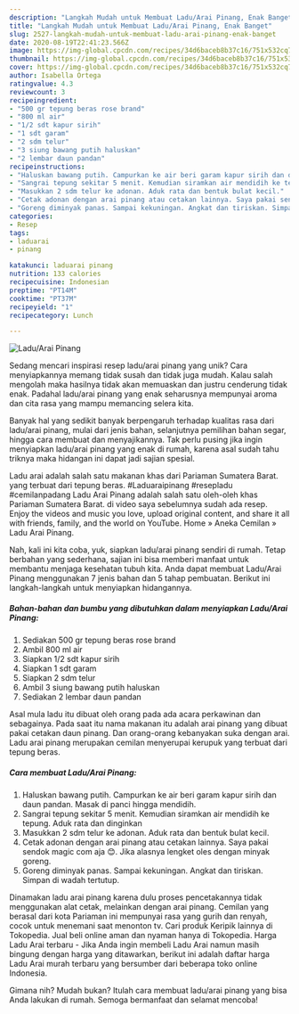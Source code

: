 ```yaml
---
description: "Langkah Mudah untuk Membuat Ladu/Arai Pinang, Enak Banget"
title: "Langkah Mudah untuk Membuat Ladu/Arai Pinang, Enak Banget"
slug: 2527-langkah-mudah-untuk-membuat-ladu-arai-pinang-enak-banget
date: 2020-08-19T22:41:23.566Z
image: https://img-global.cpcdn.com/recipes/34d6baceb8b37c16/751x532cq70/laduarai-pinang-foto-resep-utama.jpg
thumbnail: https://img-global.cpcdn.com/recipes/34d6baceb8b37c16/751x532cq70/laduarai-pinang-foto-resep-utama.jpg
cover: https://img-global.cpcdn.com/recipes/34d6baceb8b37c16/751x532cq70/laduarai-pinang-foto-resep-utama.jpg
author: Isabella Ortega
ratingvalue: 4.3
reviewcount: 3
recipeingredient:
- "500 gr tepung beras rose brand"
- "800 ml air"
- "1/2 sdt kapur sirih"
- "1 sdt garam"
- "2 sdm telur"
- "3 siung bawang putih haluskan"
- "2 lembar daun pandan"
recipeinstructions:
- "Haluskan bawang putih. Campurkan ke air beri garam kapur sirih dan daun pandan. Masak di panci hingga mendidih."
- "Sangrai tepung sekitar 5 menit. Kemudian siramkan air mendidih ke tepung. Aduk rata dan dinginkan"
- "Masukkan 2 sdm telur ke adonan. Aduk rata dan bentuk bulat kecil."
- "Cetak adonan dengan arai pinang atau cetakan lainnya. Saya pakai sendok magic com aja 😊. Jika alasnya lengket oles dengan minyak goreng."
- "Goreng diminyak panas. Sampai kekuningan. Angkat dan tiriskan. Simpan di wadah tertutup."
categories:
- Resep
tags:
- laduarai
- pinang

katakunci: laduarai pinang 
nutrition: 133 calories
recipecuisine: Indonesian
preptime: "PT14M"
cooktime: "PT37M"
recipeyield: "1"
recipecategory: Lunch

---
```



![Ladu/Arai Pinang](https://img-global.cpcdn.com/recipes/34d6baceb8b37c16/751x532cq70/laduarai-pinang-foto-resep-utama.jpg)

Sedang mencari inspirasi resep ladu/arai pinang yang unik? Cara menyiapkannya memang tidak susah dan tidak juga mudah. Kalau salah mengolah maka hasilnya tidak akan memuaskan dan justru cenderung tidak enak. Padahal ladu/arai pinang yang enak seharusnya mempunyai aroma dan cita rasa yang mampu memancing selera kita.

Banyak hal yang sedikit banyak berpengaruh terhadap kualitas rasa dari ladu/arai pinang, mulai dari jenis bahan, selanjutnya pemilihan bahan segar, hingga cara membuat dan menyajikannya. Tak perlu pusing jika ingin menyiapkan ladu/arai pinang yang enak di rumah, karena asal sudah tahu triknya maka hidangan ini dapat jadi sajian spesial.

Ladu arai adalah salah satu makanan khas dari Pariaman Sumatera Barat. yang terbuat dari tepung beras. #Laduaraipinang #resepladu #cemilanpadang Ladu Arai Pinang adalah salah satu oleh-oleh khas Pariaman Sumatera Barat. di video saya sebelumnya sudah ada resep. Enjoy the videos and music you love, upload original content, and share it all with friends, family, and the world on YouTube. Home » Aneka Cemilan » Ladu Arai Pinang.


Nah, kali ini kita coba, yuk, siapkan ladu/arai pinang sendiri di rumah. Tetap berbahan yang sederhana, sajian ini bisa memberi manfaat untuk membantu menjaga kesehatan tubuh kita. Anda dapat membuat Ladu/Arai Pinang menggunakan 7 jenis bahan dan 5 tahap pembuatan. Berikut ini langkah-langkah untuk menyiapkan hidangannya.

<!--inarticleads1-->

##### Bahan-bahan dan bumbu yang dibutuhkan dalam menyiapkan Ladu/Arai Pinang:

1. Sediakan 500 gr tepung beras rose brand
1. Ambil 800 ml air
1. Siapkan 1/2 sdt kapur sirih
1. Siapkan 1 sdt garam
1. Siapkan 2 sdm telur
1. Ambil 3 siung bawang putih haluskan
1. Sediakan 2 lembar daun pandan


Asal mula ladu itu dibuat oleh orang pada ada acara perkawinan dan sebagainya. Pada saat itu nama makanan itu adalah arai pinang yang dibuat pakai cetakan daun pinang. Dan orang-orang kebanyakan suka dengan arai. Ladu arai pinang merupakan cemilan menyerupai kerupuk yang terbuat dari tepung beras. 

<!--inarticleads2-->

##### Cara membuat Ladu/Arai Pinang:

1. Haluskan bawang putih. Campurkan ke air beri garam kapur sirih dan daun pandan. Masak di panci hingga mendidih.
1. Sangrai tepung sekitar 5 menit. Kemudian siramkan air mendidih ke tepung. Aduk rata dan dinginkan
1. Masukkan 2 sdm telur ke adonan. Aduk rata dan bentuk bulat kecil.
1. Cetak adonan dengan arai pinang atau cetakan lainnya. Saya pakai sendok magic com aja 😊. Jika alasnya lengket oles dengan minyak goreng.
1. Goreng diminyak panas. Sampai kekuningan. Angkat dan tiriskan. Simpan di wadah tertutup.


Dinamakan ladu arai pinang karena dulu proses pencetakannya tidak menggunakan alat cetak, melainkan dengan arai pinang. Cemilan yang berasal dari kota Pariaman ini mempunyai rasa yang gurih dan renyah, cocok untuk menemani saat menonton tv. Cari produk Keripik lainnya di Tokopedia. Jual beli online aman dan nyaman hanya di Tokopedia. Harga Ladu Arai terbaru - Jika Anda ingin membeli Ladu Arai namun masih bingung dengan harga yang ditawarkan, berikut ini adalah daftar harga Ladu Arai murah terbaru yang bersumber dari beberapa toko online Indonesia. 

Gimana nih? Mudah bukan? Itulah cara membuat ladu/arai pinang yang bisa Anda lakukan di rumah. Semoga bermanfaat dan selamat mencoba!
